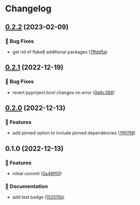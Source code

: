 # Changelog

## [0.2.2](https://github.com/MousaZeidBaker/poetry-plugin-up/compare/0.2.1...0.2.2) (2023-02-09)


### 🐛 Bug Fixes

* get rid of flake8 additional packages ([7ffdd5a](https://github.com/MousaZeidBaker/poetry-plugin-up/commit/7ffdd5ab33b80248875c845ae5b41aa9addfef82))

## [0.2.1](https://github.com/MousaZeidBaker/poetry-plugin-up/compare/0.2.0...0.2.1) (2022-12-19)


### 🐛 Bug Fixes

* revert pyproject.toml changes on error ([0e6c388](https://github.com/MousaZeidBaker/poetry-plugin-up/commit/0e6c388b375b05f3121c4c1fa756aa10e4f9d5fe))

## [0.2.0](https://github.com/MousaZeidBaker/poetry-plugin-up/compare/0.1.0...0.2.0) (2022-12-13)


### 🚀 Features

* add pinned option to include pinned dependencies ([7ff01f9](https://github.com/MousaZeidBaker/poetry-plugin-up/commit/7ff01f9eb7e48e27ed5d386e617d029b385b22e4))

## 0.1.0 (2022-12-13)


### 🚀 Features

* initial commit ([0a48f00](https://github.com/MousaZeidBaker/poetry-plugin-up/commit/0a48f00b67d86e3772693825937ea2af76ede8fa))


### 📝 Documentation

* add test badge ([152015b](https://github.com/MousaZeidBaker/poetry-plugin-up/commit/152015bb7d0e4dc16fc147060bec4d40996e1ebf))
